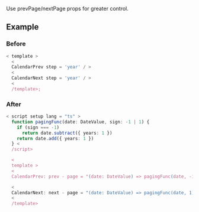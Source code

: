 Use prevPage/nextPage props for greater control.

## Example

### Before

```ts
< template >
  <
  CalendarPrev step = 'year' / >
  <
  CalendarNext step = 'year' / >
  <
  /template>;
```

### After

```ts
< script setup lang = "ts" >
  function pagingFunc(date: DateValue, sign: -1 | 1) {
    if (sign === -1)
      return date.subtract({ years: 1 })
    return date.add({ years: 1 })
  } <
  /script>

  <
  template >
  <
  CalendarPrev: prev - page = "(date: DateValue) => pagingFunc(date, -1)" / >

  <
  CalendarNext: next - page = "(date: DateValue) => pagingFunc(date, 1)" / >
  <
  /template>
```

